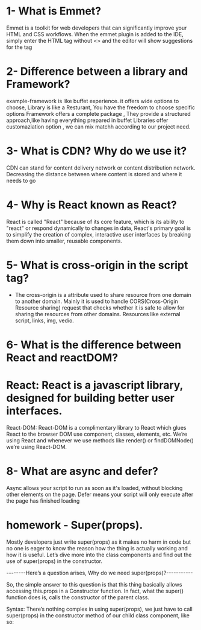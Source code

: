# 1- What is Emmet?
Emmet is a toolkit for web developers that can significantly improve your HTML and CSS workflows.
When the emmet plugin is added to the IDE, simply enter the HTML tag without <> and the editor will show suggestions for the tag

# 2- Difference between a library and Framework?
example-framework is like buffet experience. it offers wide options to choose, Library is like a Resturant,
 You have the freedom to choose specific options
Framework offers a complete package , They provide a structured approach,like having everything prepared in buffet
Libraries offer customaziation option , we can mix matchh according to our project need.

# 3- What is CDN? Why do we use it?
CDN can stand for content delivery network or content distribution network.
 Decreasing the distance between where content is stored and where it needs to go

# 4- Why is React known as React?
 React is called "React" because of its core feature, which is its ability to "react" or respond dynamically to changes in data, React's 
 primary goal is to simplify the creation of complex, interactive user interfaces by breaking them down into smaller, reusable components.



# 5- What is cross-origin in the script tag?
-   The cross-origin is a attribute used to share resource from one domain to another domain. 
Mainly it is used to handle CORS(Cross-Origin Resource sharing) request that checks whether it is safe to allow for sharing the resources from 
other domains. Resources like external script, links, img, vedio.

# 6- What is the difference between React and reactDOM?
 # React: React is a javascript library, designed for building better user interfaces.
 React-DOM: React-DOM is a complimentary library to React which glues React to the browser DOM use component, classes, elements, etc.
  We’re using React and whenever we use methods like render() or findDOMNode() we’re using React-DOM.

# 8- What are async and defer? 
Async allows your script to run as soon as it's loaded, without blocking other elements on the page. 
Defer means your script will only execute after the page has finished loading

# homework - Super(props).
Mostly developers just write super(props) as it makes no harm in code but no one is eager to know the reason how the thing is actually working and how it is useful. Let’s dive more into the class components and find out the use of super(props) in the constructor.

--------Here’s a question arises, Why do we need super(props)?-----------

So, the simple answer to this question is that this thing basically allows accessing this.props in a Constructor function. In fact, what the super() function does is, calls the constructor of the parent class. 

Syntax: There’s nothing complex in using super(props), we just have to call super(props) in the constructor method of our child class component, like so:

